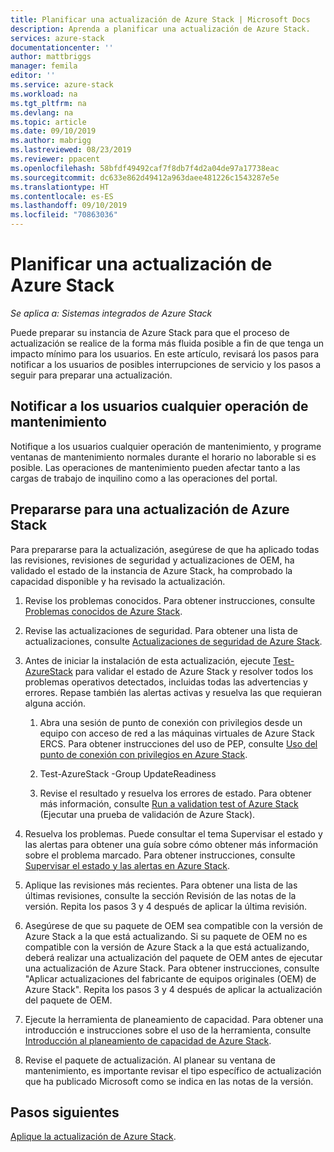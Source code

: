 ```yaml
---
title: Planificar una actualización de Azure Stack | Microsoft Docs
description: Aprenda a planificar una actualización de Azure Stack.
services: azure-stack
documentationcenter: ''
author: mattbriggs
manager: femila
editor: ''
ms.service: azure-stack
ms.workload: na
ms.tgt_pltfrm: na
ms.devlang: na
ms.topic: article
ms.date: 09/10/2019
ms.author: mabrigg
ms.lastreviewed: 08/23/2019
ms.reviewer: ppacent
ms.openlocfilehash: 58bfdf49492caf7f8db7f4d2a04de97a17738eac
ms.sourcegitcommit: dc633e862d49412a963daee481226c1543287e5e
ms.translationtype: HT
ms.contentlocale: es-ES
ms.lasthandoff: 09/10/2019
ms.locfileid: "70863036"
---
```

# <a name="plan-for-an-azure-stack-update"></a>Planificar una actualización de Azure Stack

*Se aplica a: Sistemas integrados de Azure Stack*

Puede preparar su instancia de Azure Stack para que el proceso de actualización se realice de la forma más fluida posible a fin de que tenga un impacto mínimo para los usuarios. En este artículo, revisará los pasos para notificar a los usuarios de posibles interrupciones de servicio y los pasos a seguir para preparar una actualización.

## <a name="notify-your-users-of-maintenance-operations"></a>Notificar a los usuarios cualquier operación de mantenimiento

Notifique a los usuarios cualquier operación de mantenimiento, y programe ventanas de mantenimiento normales durante el horario no laborable si es posible. Las operaciones de mantenimiento pueden afectar tanto a las cargas de trabajo de inquilino como a las operaciones del portal.

## <a name="prepare-for-an-azure-stack-update"></a>Prepararse para una actualización de Azure Stack

Para prepararse para la actualización, asegúrese de que ha aplicado todas las revisiones, revisiones de seguridad y actualizaciones de OEM, ha validado el estado de la instancia de Azure Stack, ha comprobado la capacidad disponible y ha revisado la actualización.

1. Revise los problemas conocidos. Para obtener instrucciones, consulte [Problemas conocidos de Azure Stack](https://docs.microsoft.com/azure-stack/operator/azure-stack-release-notes-known-issues-1907).

2. Revise las actualizaciones de seguridad. Para obtener una lista de actualizaciones, consulte [Actualizaciones de seguridad de Azure Stack](https://docs.microsoft.com/azure-stack/operator/azure-stack-release-notes-security-updates-1907).

3. Antes de iniciar la instalación de esta actualización, ejecute [Test-AzureStack](https://docs.microsoft.com/azure-stack/operator/azure-stack-diagnostic-test) para validar el estado de Azure Stack y resolver todos los problemas operativos detectados, incluidas todas las advertencias y errores. Repase también las alertas activas y resuelva las que requieran alguna acción.

    1. Abra una sesión de punto de conexión con privilegios desde un equipo con acceso de red a las máquinas virtuales de Azure Stack ERCS. Para obtener instrucciones del uso de PEP, consulte [Uso del punto de conexión con privilegios en Azure Stack](https://docs.microsoft.com/azure-stack/operator/azure-stack-privileged-endpoint).

    2. Test-AzureStack -Group UpdateReadiness

    3. Revise el resultado y resuelva los errores de estado. Para obtener más información, consulte [Run a validation test of Azure Stack](https://docs.microsoft.com/azure-stack/operator/azure-stack-diagnostic-test) (Ejecutar una prueba de validación de Azure Stack).

4. Resuelva los problemas. Puede consultar el tema Supervisar el estado y las alertas para obtener una guía sobre cómo obtener más información sobre el problema marcado. Para obtener instrucciones, consulte [Supervisar el estado y las alertas en Azure Stack](https://docs.microsoft.com/azure-stack/operator/azure-stack-monitor-health).

5. Aplique las revisiones más recientes. Para obtener una lista de las últimas revisiones, consulte la sección Revisión de las notas de la versión. Repita los pasos 3 y 4 después de aplicar la última revisión.

6. Asegúrese de que su paquete de OEM sea compatible con la versión de Azure Stack a la que está actualizando. Si su paquete de OEM no es compatible con la versión de Azure Stack a la que está actualizando, deberá realizar una actualización del paquete de OEM antes de ejecutar una actualización de Azure Stack. Para obtener instrucciones, consulte "Aplicar actualizaciones del fabricante de equipos originales (OEM) de Azure Stack". Repita los pasos 3 y 4 después de aplicar la actualización del paquete de OEM.

7. Ejecute la herramienta de planeamiento de capacidad. Para obtener una introducción e instrucciones sobre el uso de la herramienta, consulte [Introducción al planeamiento de capacidad de Azure Stack](https://docs.microsoft.com/azure-stack/operator/azure-stack-capacity-planning-overview).

8. Revise el paquete de actualización. Al planear su ventana de mantenimiento, es importante revisar el tipo específico de actualización que ha publicado Microsoft como se indica en las notas de la versión.

## <a name="next-steps"></a>Pasos siguientes

[Aplique la actualización de Azure Stack](azure-stack-apply-updates.md).
